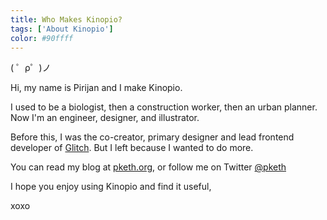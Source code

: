 ```yaml
---
title: Who Makes Kinopio?
tags: ['About Kinopio']
color: #90ffff
---
```


( ゜ρ゜)ノ

Hi, my name is Pirijan and I make Kinopio.

I used to be a biologist, then a construction worker, then an urban planner. Now I'm an engineer, designer, and illustrator.

Before this, I was the co-creator, primary designer and lead frontend developer of [Glitch](https://glitch.com). But I left because I wanted to do more.

You can read my blog at [pketh.org](http://pketh.org), or follow me on Twitter [@pketh](http://twitter.com/pketh)

I hope you enjoy using Kinopio and find it useful,

xoxo